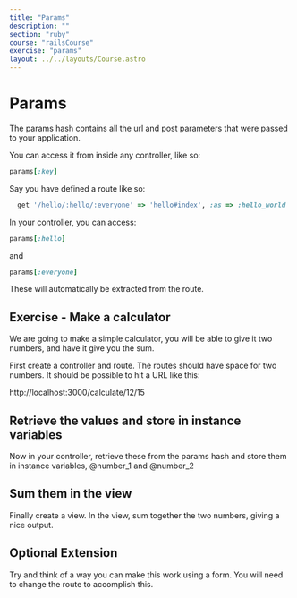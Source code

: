 ```yaml
---
title: "Params"
description: ""
section: "ruby"
course: "railsCourse"
exercise: "params"
layout: ../../layouts/Course.astro
---
```


# Params

The params hash contains all the url and post parameters that were passed to your application.

You can access it from inside any controller, like so:

```ruby
params[:key]
```

Say you have defined a route like so:

```ruby
  get '/hello/:hello/:everyone' => 'hello#index', :as => :hello_world
```

In your controller, you can access:

```ruby
params[:hello]
```

and

```ruby
params[:everyone]
```

These will automatically be extracted from the route.

## Exercise - Make a calculator

We are going to make a simple calculator, you will be able to give it two numbers, and have it give you the sum.

First create a controller and route. The routes should have space for two numbers. It should be possible to hit a URL like this:

http://localhost:3000/calculate/12/15

## Retrieve the values and store in instance variables

Now in your controller, retrieve these from the params hash and store them in instance variables, @number_1 and @number_2

## Sum them in the view

Finally create a view. In the view, sum together the two numbers, giving a nice output.

## Optional Extension

Try and think of a way you can make this work using a form. You will need to change the route to accomplish this.
